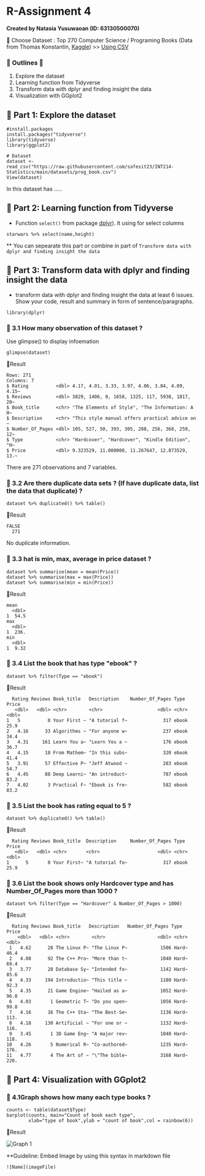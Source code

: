 # R-Assignment 4

**Created by Natasia Yusuwaoan (ID: 63130500070)**


:avocado:  Choose Dataset : Top 270 Computer Science / Programing Books (Data from Thomas Konstantin, [Kaggle](https://www.kaggle.com/thomaskonstantin/top-270-rated-computer-science-programing-books)) >> [Using CSV](https://raw.githubusercontent.com/safesit23/INT214-Statistics/main/datasets/prog_book.csv)



### 	:mushroom: Outlines :mushroom:
1. Explore the dataset
2. Learning function from Tidyverse
3. Transform data with dplyr and finding insight the data
4. Visualization with GGplot2

## 	:evergreen_tree: Part 1: Explore the dataset

```
#install.packages
install.packages("tidyverse")
library(tidyverse)
library(ggplot2)

# Dataset
dataset <- read_csv("https://raw.githubusercontent.com/safesit23/INT214-Statistics/main/datasets/prog_book.csv")
View(dataset)
```

In this dataset has .....



## :evergreen_tree: Part 2: Learning function from Tidyverse

- Function `select()` from package [dplyr](https://dplyr.tidyverse.org/articles/dplyr.html#select-columns-with-select)). It using for select columns

```
starwars %>% select(name,height)
```
** You can sepearate this part or combine in part of `Transform data with dplyr and finding insight the data`

## :evergreen_tree: Part 3: Transform data with dplyr and finding insight the data

- transform data with dplyr and finding insight the data at least 6 issues. Show your code, result and summary in form of sentence/paragraphs.


```
library(dplyr)
```
### :seedling: 3.1 How many observation of this dataset  ?

Use glimpse() to display infoemation

```
glimpse(dataset)
```
:fallen_leaf:Result
```
Rows: 271
Columns: 7
$ Rating          <dbl> 4.17, 4.01, 3.33, 3.97, 4.06, 3.84, 4.09, 4.15~
$ Reviews         <dbl> 3829, 1406, 0, 1658, 1325, 117, 5938, 1817, 20~
$ Book_title      <chr> "The Elements of Style", "The Information: A H~
$ Description     <chr> "This style manual offers practical advice on ~
$ Number_Of_Pages <dbl> 105, 527, 50, 393, 305, 288, 256, 368, 259, 12~
$ Type            <chr> "Hardcover", "Hardcover", "Kindle Edition", "H~
$ Price           <dbl> 9.323529, 11.000000, 11.267647, 12.873529, 13.~
```

There are 271 observations and 7 variables.

### :seedling: 3.2 Are there duplicate data sets ? (If have duplicate data, list the data that duplicate)  ?
```
dataset %>% duplicated() %>% table()
```
:fallen_leaf:Result
```
FALSE 
  271
```

No duplicate information.


### :seedling: 3.3 hat is min, max, average in price dataset ? 
```
dataset %>% summarise(mean = mean(Price))
dataset %>% summarise(max = max(Price))
dataset %>% summarise(min = min(Price))
```
:fallen_leaf:Result
```
mean
  <dbl>
1  54.5
max
  <dbl>
1  236.
min
  <dbl>
1  9.32
```


### :seedling: 3.4 List  the book that has type "ebook"  ?
```
dataset %>% filter(Type == "ebook")
```
:fallen_leaf:Result
```
  Rating Reviews Book_title   Description    Number_Of_Pages Type  Price
   <dbl>   <dbl> <chr>        <chr>                    <dbl> <chr> <dbl>
1   5          0 Your First ~ "A tutorial f~             317 ebook  25.9
2   4.16      33 Algorithms ~ "For anyone w~             237 ebook  34.4
3   4.31     161 Learn You a~ "Learn You a ~             176 ebook  36.7
4   4.15      18 From Mathem~ "In this subs~             320 ebook  41.4
5   3.91      57 Effective P~ "Jeff Atwood ~             283 ebook  54.7
6   4.45      88 Deep Learni~ "An introduct~             787 ebook  83.2
7   4.02       3 Practical F~ "Ebook is fre~             582 ebook  83.2
```


### :seedling: 3.5 List the book has rating equal to 5  ?
```
dataset %>% duplicated() %>% table()
```
:fallen_leaf:Result
```
  Rating Reviews Book_title  Description     Number_Of_Pages Type  Price
   <dbl>   <dbl> <chr>       <chr>                     <dbl> <chr> <dbl>
1      5       0 Your First~ "A tutorial fo~             317 ebook  25.9

```


### :seedling: 3.6 List the book shows only Hardcover type and has  Number_Of_Pages more than 1000 ?
```
dataset %>% filter(Type == "Hardcover" & Number_Of_Pages > 1000)
```
:fallen_leaf:Result
```
  Rating Reviews Book_title   Description   Number_Of_Pages Type  Price
    <dbl>   <dbl> <chr>        <chr>                   <dbl> <chr> <dbl>
 1   4.62      28 The Linux P~ "The Linux P~            1506 Hard~  46.4
 2   4.08      92 The C++ Pro~ "More than t~            1040 Hard~  69.4
 3   3.77      28 Database Sy~ "Intended fo~            1142 Hard~  85.6
 4   4.33     194 Introductio~ "This title ~            1180 Hard~  92.3
 5   4.35      21 Game Engine~ "Hailed as a~            1052 Hard~  96.0
 6   4.03       1 Geometric T~ "Do you spen~            1056 Hard~  99.8
 7   4.16      16 The C++ Sta~ "The Best-Se~            1136 Hard~ 113. 
 8   4.18     130 Artificial ~ "For one or ~            1132 Hard~ 116. 
 9   3.45       1 3D Game Eng~ "A major rev~            1040 Hard~ 118. 
10   4.26       5 Numerical R~ "Co-authored~            1235 Hard~ 176. 
11   4.77       4 The Art of ~ "\"The bible~            3168 Hard~ 220.
```


##  :evergreen_tree: Part 4: Visualization with GGplot2
### :seedling: 4.1Graph shows how many each type books  ?
```
counts <- table(dataset$Type)
barplot(counts, main="Count of book each type", 
        xlab="type of book",ylab = "count of book",col = rainbow(6))
```
:fallen_leaf:Result

![Graph 1](graph1.png)

**Guideline:
Embed Image by using this syntax in markdown file
````
![Name](imageFile)
````
